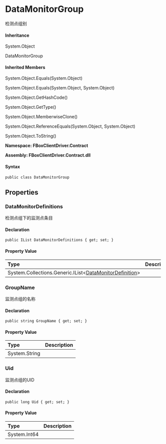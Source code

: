 # DataMonitorGroup

检测点组别

#### Inheritance

System.Object

DataMonitorGroup

#### Inherited Members

System.Object.Equals\(System.Object\)

System.Object.Equals\(System.Object, System.Object\)

System.Object.GetHashCode\(\)

System.Object.GetType\(\)

System.Object.MemberwiseClone\(\)

System.Object.ReferenceEquals\(System.Object, System.Object\)

System.Object.ToString\(\)

**Namespace: FBoxClientDriver.Contract**

**Assembly: FBoxClientDriver.Contract.dll**

#### Syntax <a id="FBoxClientDriver_Contract_DataMonitorGroup_syntax"></a>

```text
public class DataMonitorGroup
```

## Properties <a id="properties"></a>

### DataMonitorDefinitions <a id="FBoxClientDriver_Contract_DataMonitorGroup_DataMonitorDefinitions"></a>

检测点组下的监测点条目

#### Declaration

```text
public IList DataMonitorDefinitions { get; set; }
```

#### Property Value

| Type | Description |
| :--- | :--- |
| System.Collections.Generic.IList&lt;[DataMonitorDefinition](https://docs.flexem.net/fbox/zh-cn/sdk/FBoxClientDriver.Contract.DataMonitorDefinition.html)&gt; |  |

### GroupName <a id="FBoxClientDriver_Contract_DataMonitorGroup_GroupName"></a>

监测点组的名称

#### Declaration

```text
public string GroupName { get; set; }
```

#### Property Value

| Type | Description |
| :--- | :--- |
| System.String |  |

### Uid <a id="FBoxClientDriver_Contract_DataMonitorGroup_Uid"></a>

监测点组的UID

#### Declaration

```text
public long Uid { get; set; }
```

#### Property Value

| Type | Description |
| :--- | :--- |
| System.Int64 |  |


